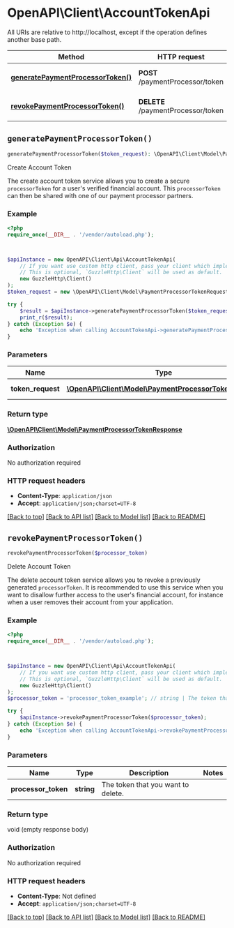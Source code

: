 # OpenAPI\Client\AccountTokenApi

All URIs are relative to http://localhost, except if the operation defines another base path.

| Method | HTTP request | Description |
| ------------- | ------------- | ------------- |
| [**generatePaymentProcessorToken()**](AccountTokenApi.md#generatePaymentProcessorToken) | **POST** /paymentProcessor/token | Create Account Token |
| [**revokePaymentProcessorToken()**](AccountTokenApi.md#revokePaymentProcessorToken) | **DELETE** /paymentProcessor/token | Delete Account Token |


## `generatePaymentProcessorToken()`

```php
generatePaymentProcessorToken($token_request): \OpenAPI\Client\Model\PaymentProcessorTokenResponse
```

Create Account Token

The create account token service allows you to create a secure <code>processorToken</code> for a user's verified financial account. This <code>processorToken</code> can then be shared with one of our payment processor partners.

### Example

```php
<?php
require_once(__DIR__ . '/vendor/autoload.php');



$apiInstance = new OpenAPI\Client\Api\AccountTokenApi(
    // If you want use custom http client, pass your client which implements `GuzzleHttp\ClientInterface`.
    // This is optional, `GuzzleHttp\Client` will be used as default.
    new GuzzleHttp\Client()
);
$token_request = new \OpenAPI\Client\Model\PaymentProcessorTokenRequest(); // \OpenAPI\Client\Model\PaymentProcessorTokenRequest | account information

try {
    $result = $apiInstance->generatePaymentProcessorToken($token_request);
    print_r($result);
} catch (Exception $e) {
    echo 'Exception when calling AccountTokenApi->generatePaymentProcessorToken: ', $e->getMessage(), PHP_EOL;
}
```

### Parameters

| Name | Type | Description  | Notes |
| ------------- | ------------- | ------------- | ------------- |
| **token_request** | [**\OpenAPI\Client\Model\PaymentProcessorTokenRequest**](../Model/PaymentProcessorTokenRequest.md)| account information | |

### Return type

[**\OpenAPI\Client\Model\PaymentProcessorTokenResponse**](../Model/PaymentProcessorTokenResponse.md)

### Authorization

No authorization required

### HTTP request headers

- **Content-Type**: `application/json`
- **Accept**: `application/json;charset=UTF-8`

[[Back to top]](#) [[Back to API list]](../../README.md#endpoints)
[[Back to Model list]](../../README.md#models)
[[Back to README]](../../README.md)

## `revokePaymentProcessorToken()`

```php
revokePaymentProcessorToken($processor_token)
```

Delete Account Token

The delete account token service allows you to revoke a previously generated <code>processorToken</code>. It is recommended to use this service when you want to disallow further access to the user's financial account, for instance when a user removes their account from your application.

### Example

```php
<?php
require_once(__DIR__ . '/vendor/autoload.php');



$apiInstance = new OpenAPI\Client\Api\AccountTokenApi(
    // If you want use custom http client, pass your client which implements `GuzzleHttp\ClientInterface`.
    // This is optional, `GuzzleHttp\Client` will be used as default.
    new GuzzleHttp\Client()
);
$processor_token = 'processor_token_example'; // string | The token that you want to delete.

try {
    $apiInstance->revokePaymentProcessorToken($processor_token);
} catch (Exception $e) {
    echo 'Exception when calling AccountTokenApi->revokePaymentProcessorToken: ', $e->getMessage(), PHP_EOL;
}
```

### Parameters

| Name | Type | Description  | Notes |
| ------------- | ------------- | ------------- | ------------- |
| **processor_token** | **string**| The token that you want to delete. | |

### Return type

void (empty response body)

### Authorization

No authorization required

### HTTP request headers

- **Content-Type**: Not defined
- **Accept**: `application/json;charset=UTF-8`

[[Back to top]](#) [[Back to API list]](../../README.md#endpoints)
[[Back to Model list]](../../README.md#models)
[[Back to README]](../../README.md)
